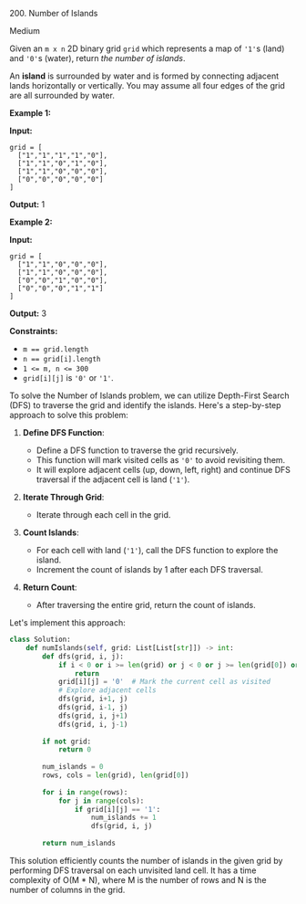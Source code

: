 200\. Number of Islands

Medium

Given an `m x n` 2D binary grid `grid` which represents a map of `'1'`s (land) and `'0'`s (water), return _the number of islands_.

An **island** is surrounded by water and is formed by connecting adjacent lands horizontally or vertically. You may assume all four edges of the grid are all surrounded by water.

**Example 1:**

**Input:**

    grid = [
      ["1","1","1","1","0"],
      ["1","1","0","1","0"],
      ["1","1","0","0","0"],
      ["0","0","0","0","0"]
    ]

**Output:** 1 

**Example 2:**

**Input:**

    grid = [
      ["1","1","0","0","0"],
      ["1","1","0","0","0"],
      ["0","0","1","0","0"],
      ["0","0","0","1","1"]
    ]

**Output:** 3 

**Constraints:**

*   `m == grid.length`
*   `n == grid[i].length`
*   `1 <= m, n <= 300`
*   `grid[i][j]` is `'0'` or `'1'`.

To solve the Number of Islands problem, we can utilize Depth-First Search (DFS) to traverse the grid and identify the islands. Here's a step-by-step approach to solve this problem:

1. **Define DFS Function**:
   - Define a DFS function to traverse the grid recursively.
   - This function will mark visited cells as `'0'` to avoid revisiting them.
   - It will explore adjacent cells (up, down, left, right) and continue DFS traversal if the adjacent cell is land (`'1'`).

2. **Iterate Through Grid**:
   - Iterate through each cell in the grid.
   
3. **Count Islands**:
   - For each cell with land (`'1'`), call the DFS function to explore the island.
   - Increment the count of islands by 1 after each DFS traversal.

4. **Return Count**:
   - After traversing the entire grid, return the count of islands.

Let's implement this approach:

```python
class Solution:
    def numIslands(self, grid: List[List[str]]) -> int:
        def dfs(grid, i, j):
            if i < 0 or i >= len(grid) or j < 0 or j >= len(grid[0]) or grid[i][j] == '0':
                return
            grid[i][j] = '0'  # Mark the current cell as visited
            # Explore adjacent cells
            dfs(grid, i+1, j)
            dfs(grid, i-1, j)
            dfs(grid, i, j+1)
            dfs(grid, i, j-1)
        
        if not grid:
            return 0
        
        num_islands = 0
        rows, cols = len(grid), len(grid[0])
        
        for i in range(rows):
            for j in range(cols):
                if grid[i][j] == '1':
                    num_islands += 1
                    dfs(grid, i, j)
        
        return num_islands
```

This solution efficiently counts the number of islands in the given grid by performing DFS traversal on each unvisited land cell. It has a time complexity of O(M * N), where M is the number of rows and N is the number of columns in the grid.